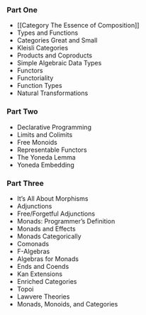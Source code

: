 ### Part One

-    [[Category The Essence of Composition]]
-    Types and Functions
-    Categories Great and Small
-    Kleisli Categories
-    Products and Coproducts
-    Simple Algebraic Data Types
-    Functors
-    Functoriality
-    Function Types
-    Natural Transformations

### Part Two

-    Declarative Programming
-    Limits and Colimits
-    Free Monoids
-    Representable Functors
-    The Yoneda Lemma
-    Yoneda Embedding

### Part Three

-    It’s All About Morphisms
-    Adjunctions
-    Free/Forgetful Adjunctions
-    Monads: Programmer’s Definition
-    Monads and Effects
-    Monads Categorically
-    Comonads
-    F-Algebras
-    Algebras for Monads
-    Ends and Coends
-    Kan Extensions
-    Enriched Categories
-    Topoi
-    Lawvere Theories
-    Monads, Monoids, and Categories